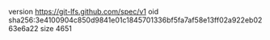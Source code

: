 version https://git-lfs.github.com/spec/v1
oid sha256:3e4100904c850d9841e01c1845701336bf5fa7af58e13ff02a922eb0263e6a22
size 4651
